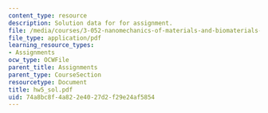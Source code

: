 ```yaml
---
content_type: resource
description: Solution data for for assignment.
file: /media/courses/3-052-nanomechanics-of-materials-and-biomaterials-spring-2007/74a8bc8f4a822e4027d2f29e24af5854_hw5_sol.pdf
file_type: application/pdf
learning_resource_types:
- Assignments
ocw_type: OCWFile
parent_title: Assignments
parent_type: CourseSection
resourcetype: Document
title: hw5_sol.pdf
uid: 74a8bc8f-4a82-2e40-27d2-f29e24af5854
---
```

